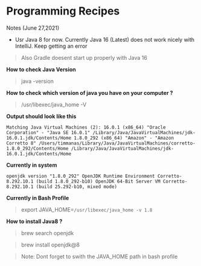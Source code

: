 # Programming Recipes

Notes (June 27,2021)
- Usr Java 8 for now. Currently Java 16 (Latest) does not work nicely with IntelliJ. Keep getting an error
> Also Gradle doesent start up properly with Java 16
   

**How to check Java Version**
> java -version

**How to check which version of java you have on your computer ?**
> /usr/libexec/java_home -V

**Output should look like this**

`Matching Java Virtual Machines (2):
16.0.1 (x86_64) "Oracle Corporation" - "Java SE 16.0.1" /Library/Java/JavaVirtualMachines/jdk-16.0.1.jdk/Contents/Home
1.8.0_292 (x86_64) "Amazon" - "Amazon Corretto 8" /Users/timmanas/Library/Java/JavaVirtualMachines/corretto-1.8.0_292/Contents/Home
/Library/Java/JavaVirtualMachines/jdk-16.0.1.jdk/Contents/Home`


**Currently in system**

`openjdk version "1.8.0_292"
OpenJDK Runtime Environment Corretto-8.292.10.1 (build 1.8.0_292-b10)
OpenJDK 64-Bit Server VM Corretto-8.292.10.1 (build 25.292-b10, mixed mode)`

**Currently in Bash Profile**
> export JAVA_HOME=`/usr/libexec/java_home -v 1.8`

**How to install Java8 ?**
> brew search openjdk

> brew install openjdk@8

> Note: Dont forget to swith the JAVA_HOME path in bash profile 